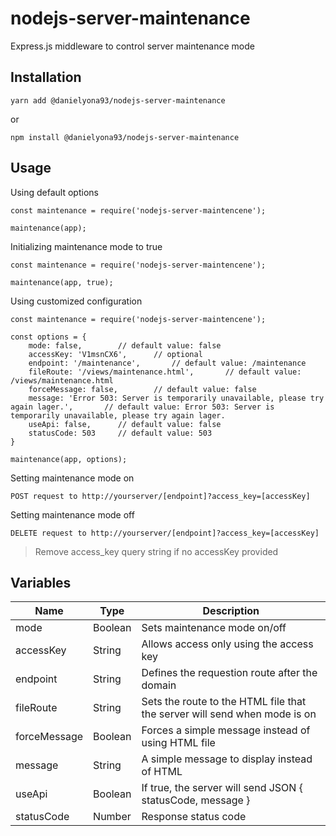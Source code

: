 # nodejs-server-maintenance

Express.js middleware to control server maintenance mode

## Installation

    yarn add @danielyona93/nodejs-server-maintenance

or

    npm install @danielyona93/nodejs-server-maintenance

## Usage

Using default options

    const maintenance = require('nodejs-server-maintencene');
    
    maintenance(app);

Initializing maintenance mode to true

    const maintenance = require('nodejs-server-maintencene');
    
    maintenance(app, true);

Using customized configuration

    const maintenance = require('nodejs-server-maintencene');
    
    const options = {
        mode: false,        // default value: false 
        accessKey: 'V1msnCX6',      // optional
        endpoint: '/maintenance',       // default value: /maintenance
        fileRoute: '/views/maintenance.html',       // default value: /views/maintenance.html
        forceMessage: false,        // default value: false
        message: 'Error 503: Server is temporarily unavailable, please try again lager.',       // default value: Error 503: Server is temporarily unavailable, please try again lager.
        useApi: false,      // default value: false
        statusCode: 503     // default value: 503
    }
    
    maintenance(app, options);

Setting maintenance mode on

    POST request to http://yourserver/[endpoint]?access_key=[accessKey]


Setting maintenance mode off

    DELETE request to http://yourserver/[endpoint]?access_key=[accessKey]

> Remove access_key query string if no accessKey provided

## Variables

Name | Type | Description
------------ | ------------- | -------------
mode | Boolean | Sets maintenance mode on/off
accessKey | String | Allows access only using the access key
endpoint | String | Defines the requestion route after the domain
fileRoute | String | Sets the route to the HTML file that the server will send when mode is on
forceMessage | Boolean | Forces a simple message instead of using HTML file
message | String | A simple message to display instead of HTML
useApi | Boolean | If true, the server will send JSON { statusCode, message }
statusCode | Number | Response status code
